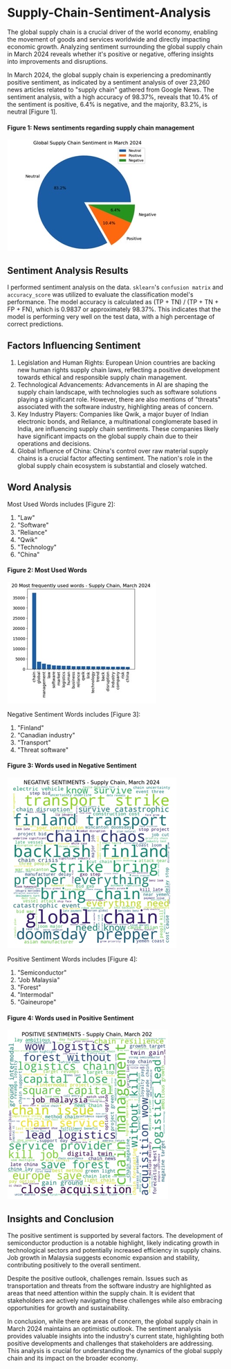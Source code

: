 # Supply-Chain-Sentiment-Analysis
The global supply chain is a crucial driver of the world economy, enabling the movement of goods and services worldwide and directly impacting economic growth. Analyzing sentiment surrounding the global supply chain in March 2024 reveals whether it's positive or negative, offering insights into improvements and disruptions.

In March 2024, the global supply chain is experiencing a predominantly positive sentiment, as indicated by a sentiment analysis of over 23,260 news articles related to "supply chain" gathered from Google News. The sentiment analysis, with a high accuracy of 98.37%, reveals that 10.4% of the sentiment is positive, 6.4% is negative, and the majority, 83.2%, is neutral [Figure 1].

#### Figure 1: News sentiments regarding supply chain management 
![global supply chain sentiment analysis chart](./1ACD0222-FADA-4013-B5C5-12290C07B9A2_4_5005_c.jpeg)

## Sentiment Analysis Results

I performed sentiment analysis on the data. `sklearn`'s `confusion matrix` and `accuracy_score` was utilized to evaluate the classification model's performance. The model accuracy is calculated as (TP + TN) / (TP + TN + FP + FN), which is 0.9837 or approximately 98.37%. This indicates that the model is performing very well on the test data, with a high percentage of correct predictions.

## Factors Influencing Sentiment

1. Legislation and Human Rights: European Union countries are backing new human rights supply chain laws, reflecting a positive development towards ethical and responsible supply chain management.
2. Technological Advancements: Advancements in AI are shaping the supply chain landscape, with technologies such as software solutions playing a significant role. However, there are also mentions of "threats" associated with the software industry, highlighting areas of concern.
3. Key Industry Players: Companies like Qwik, a major buyer of Indian electronic bonds, and Reliance, a multinational conglomerate based in India, are influencing supply chain sentiments. These companies likely have significant impacts on the global supply chain due to their operations and decisions.
4. Global Influence of China: China's control over raw material supply chains is a crucial factor affecting sentiment. The nation's role in the global supply chain ecosystem is substantial and closely watched.

## Word Analysis

Most Used Words includes [Figure 2]:
1. "Law"
2. "Software"
3. "Reliance"
4. "Qwik"
5. "Technology"
6. "China"

#### Figure 2: Most Used Words 
![Most Used Words](./D18201E6-2264-4F83-8FB1-098779CDC183_4_5005_c.jpeg)

Negative Sentiment Words includes [Figure 3]:
1. "Finland"
2. "Canadian industry"
3. "Transport"
4. "Threat software"

#### Figure 3: Words used in Negative Sentiment
![Words used in Negative Sentiment](./4BDD6CAB-1F2E-4C1E-857C-E322B2AD5787.jpeg)

Positive Sentiment Words includes [Figure 4]:
1. "Semiconductor"
2. "Job Malaysia"
3. "Forest"
4. "Intermodal"
5. "Gaineurope"

#### Figure 4: Words used in Positive Sentiment
![Words used in Positive Sentiment](./0B858F2E-E1DC-4F7C-8ED7-4FA9D588EE8E.jpeg)

## Insights and Conclusion

The positive sentiment is supported by several factors. The development of semiconductor production is a notable highlight, likely indicating growth in technological sectors and potentially increased efficiency in supply chains. Job growth in Malaysia suggests economic expansion and stability, contributing positively to the overall sentiment.

Despite the positive outlook, challenges remain. Issues such as transportation and threats from the software industry are highlighted as areas that need attention within the supply chain. It is evident that stakeholders are actively navigating these challenges while also embracing opportunities for growth and sustainability.

In conclusion, while there are areas of concern, the global supply chain in March 2024 maintains an optimistic outlook. The sentiment analysis provides valuable insights into the industry's current state, highlighting both positive developments and challenges that stakeholders are addressing. This analysis is crucial for understanding the dynamics of the global supply chain and its impact on the broader economy.
   
